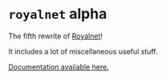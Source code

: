 # `royalnet` **alpha**

The fifth rewrite of [Royalnet](https://github.com/Steffo99/royalnet/)!

It includes a lot of miscellaneous useful stuff.

[Documentation available here.](https://steffo99.github.io/royalnet/html/)
